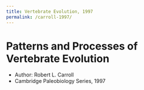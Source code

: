 ```yaml
---
title: Vertebrate Evolution, 1997
permalink: /carroll-1997/
---
```


# Patterns and Processes of Vertebrate Evolution
* Author: Robert L. Carroll
* Cambridge Paleobiology Series, 1997
